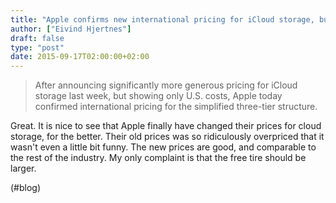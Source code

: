 ```yaml
---
title: "Apple confirms new international pricing for iCloud storage, but you can’t get it yet | 9to5Mac"
author: ["Eivind Hjertnes"]
draft: false
type: "post"
date: 2015-09-17T02:00:00+02:00
---
```


> After announcing significantly more generous pricing for iCloud
> storage last week, but showing only U.S. costs, Apple today confirmed
> international pricing for the simplified three-tier structure.

Great. It is nice to see that Apple finally have changed their prices
for cloud storage, for the better. Their old prices was so ridiculously
overpriced that it wasn't even a little bit funny. The new prices are
good, and comparable to the rest of the industry. My only complaint is
that the free tire should be larger.

(#blog)

